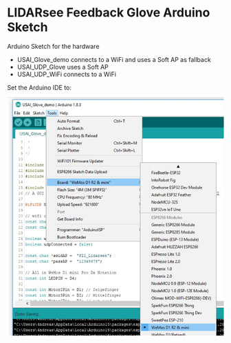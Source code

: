 # LIDARsee Feedback Glove Arduino Sketch

Arduino Sketch for the hardware

- USAI_Glove_demo connects to a WiFi and uses a Soft AP as fallback
- USAI_UDP_Glove uses a Soft AP
- USAI_UDP_WiFi connects to a WiFi 

Set the Arduino IDE to:

![adrusettings](../docs/images/adrusettings.jpg)
